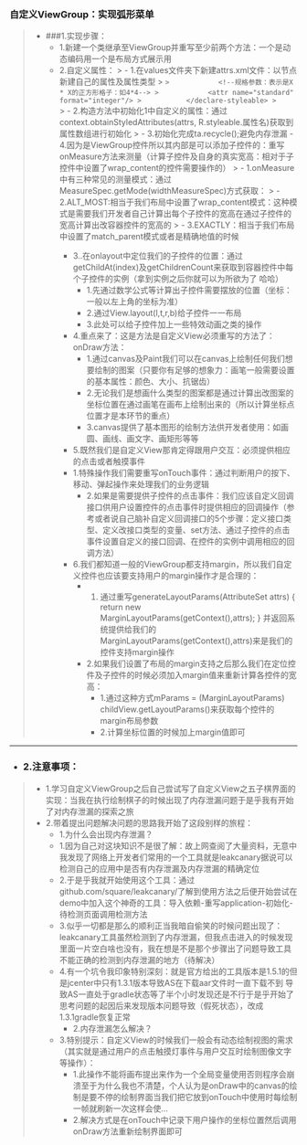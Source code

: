 ### 自定义ViewGroup：实现弧形菜单
> - ###1.实现步骤：
> 	- 1.新建一个类继承至ViewGroup并重写至少前两个方法：一个是动态编码用一个是布局方式展示用
> 	- 2.自定义属性：
	>	- 1.在values文件夹下新建attrs.xml文件：以<declare-styleable name="属性名">节点新建自己的属性及属性类型
	>			```
	>            <!--规格参数：表示是X * X的正方形格子：如4*4-->
	>            <attr name="standard" format="integer"/>
	>        	</declare-styleable>
	>        ```
	>        - 2.构造方法中初始化1中自定义的属性：通过context.obtainStyledAttributes(attrs, R.styleable.属性名)获取到属性数组进行初始化
	>        - 3.初始化完成ta.recycle();避免内存泄漏
>        	- 4.因为是ViewGroup控件所以其内部是可以添加子控件的：重写onMeasure方法来测量（计算子控件及自身的真实宽高：相对于子控件中设置了wrap_content的控件需要操作的）
	>            - 1.onMeasure中有三种常见的测量模式：通过MeasureSpec.getMode(widthMeasureSpec)方式获取：
	>            - 2.ALT_MOST:相当于我们布局中设置了wrap_content模式：这种模式是需要我们开发者自己计算出每个子控件的宽高在通过子控件的宽高计算出改容器控件的宽高的
	>            - 3.EXACTLY：相当于我们布局中设置了match_parent模式或者是精确地值的时候
>        - 3..在onlayout中定位我们的子控件的位置：通过getChildAt(index)及getChildrenCount来获取到容器控件中每个子控件的实例（拿到实例之后你就可以为所欲为了  哈哈）
>            - 1.先通过数学公式等计算出子控件需要摆放的位置（坐标：一般以左上角的坐标为准）
>            - 2.通过View.layout(l,t,r,b)给子控件一一布局
>            - 3.此处可以给子控件加上一些特效动画之类的操作
>        - 4.重点来了：这是方法是自定义View必须重写的方法了：onDraw方法：
>            - 1.通过canvas及Paint我们可以在canvas上绘制任何我们想要绘制的图案（只要你有足够的想象力：画笔一般需要设置的基本属性：颜色、大小、抗锯齿）
>            - 2.无论我们是想画什么类型的图案都是通过计算出改图案的坐标位置在通过画笔在画布上绘制出来的（所以计算坐标点位置才是本环节的重点）
>            - 3.canvas提供了基本图形的绘制方法供开发者使用：如画圆、画线、画文字、画矩形等等
>        - 5.既然我们是自定义View那肯定得跟用户交互：必须提供相应的点击或者触摸事件
>	     - 1.特殊操作我们需要重写onTouch事件：通过判断用户的按下、移动、弹起操作来处理我们的业务逻辑
>            - 2.如果是需要提供子控件的点击事件：我们应该自定义回调接口供用户设置控件的点击事件时提供相应的回调操作（参考或者说自己脑补自定义回调接口的5个步骤：定义接口类型、定义改接口类型的变量、set方法、通过子控件的点击事件设置自定义的接口回调、在控件的实例中调用相应的回调方法）
>        - 6.我们都知道一般的ViewGroup都支持margin，所以我们自定义控件也应该要支持用户的margin操作才是合理的：
>            - 1.	通过重写generateLayoutParams(AttributeSet attrs) {
>                            return new MarginLayoutParams(getContext(),attrs);
>                            }
>                  并返回系统提供给我们的MarginLayoutParams(getContext(),attrs)来是我们的控件支持margin操作
>            - 2.如果我们设置了布局的margin支持之后那么我们在定位控件及子控件的时候必须加入margin值来重新计算各控件的宽高：
>                - 1.通过这种方式mParams = (MarginLayoutParams) childView.getLayoutParams()来获取每个控件的margin布局参数
>                - 2.计算坐标位置的时候加上margin值即可
***
- ### 2.注意事项：
>	- 1.学习自定义ViewGroup之后自己尝试写了自定义View之五子棋界面的实现：当我在执行绘制棋子的时候出现了内存泄漏问题于是乎我有开始了对内存泄漏的探索之旅
>	- 2.带着提出问题解决问题的思路我开始了这段别样的旅程：
>		- 1.为什么会出现内存泄漏？
>		- 1.因为自己对这块知识不是很了解：故上网查阅了大量资料，无意中我发现了网络上开发者们常用的一个工具就是leakcanary据说可以检测自己的应用中是否有内存泄漏及内存泄漏的精确定位
>		- 2.于是乎我就开始使用这个工具：通过github.com/square/leakcanary/了解到使用方法之后便开始尝试在demo中加入这个神奇的工具：导入依赖-重写application-初始化-待检测页面调用检测方法
>		- 3.似乎一切都是那么的顺利正当我暗自偷笑的时候问题出现了：leakcanary工具虽然检测到了内存泄漏，但我点击进入的时候发现里面一片空白啥也没有，我在想是不是那个步骤出了问题导致工具不能正确的检测到内存泄漏的地方（待解决）
>		- 4.有一个坑令我印象特别深刻：就是官方给出的工具版本是1.5.1的但是jcenter中只有1.3.1版本导致AS在下载aar文件时一直下载不到 导致AS一直处于gradle状态等了半个小时发现还是不行于是乎开始了思考问题的起因后来发现版本问题导致（假死状态），改成1.3.1gradle恢复正常
>			- 2.内存泄漏怎么解决？
>		- 3.特别提示：自定义View的时候我们一般会有动态绘制视图的需求（其实就是通过用户的点击触摸灯事件与用户交互时绘制图像文字等操作）：
>			- 1.此操作不能将画布提出来作为一个全局变量使用否则程序会崩溃至于为什么我也不清楚，个人认为是onDraw中的canvas的绘制是要不停的绘制界面当我们把它放到onTouch中使用时每绘制一帧就刷新一次这样会使...
>			- 2.解决方式是在onTouch中记录下用户操作的坐标位置然后调用onDraw方法重新绘制界面即可
>
